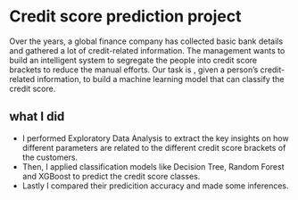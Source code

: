 # Credit score prediction project

 Over the years, a global finance company has collected basic bank details and gathered a lot of credit-related information. The management wants to build an intelligent system to segregate the people into credit score brackets to reduce the manual efforts.
Our task is , given a person’s credit-related information, to build a machine learning model that can classify the credit score.

## what I did
* I performed Exploratory Data Analysis to extract the key insights on how different parameters are related to the different credit score brackets of the customers.
* Then, I applied classification models like Decision Tree, Random Forest and XGBoost to predict the credit score classes.
* Lastly I compared their predicition accuracy and made some inferences.
